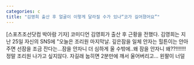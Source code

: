 ```yaml
---
categories: c
title: "김영희 출산 후 얼굴이 이렇게 달라질 수가 있나“코가 길어졌어요”"
---
```

[스포츠조선닷컴 박아람 기자] 코미디언 김영희가 출산 후 근황을 전했다. 김영희는 지난 25일 자신의 SNS에 "오늘은 조리원 마지막날. 깊은잠을 일체 안자는 힐튼이는 안아주면 선잠을 조금 잔다는...잠을 안자니 더 심하게 울 수밖에..왜 잠을 안자니 왜??!!!!!!! 정말 조리원 나가고 싶지않다. 자길래 눕히면 2분만에 깨서 울어버리고... 왼팔이 너덜